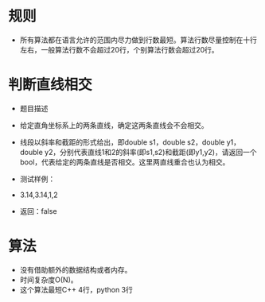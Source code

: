 # 规则

 - 所有算法都在语言允许的范围内尽力做到行数最短。算法行数尽量控制在十行左右，一般算法行数不会超过20行，个别算法行数会超过20行。


# 判断直线相交
 - 题目描述
 - 给定直角坐标系上的两条直线，确定这两条直线会不会相交。

 - 线段以斜率和截距的形式给出，即double s1，double s2，double y1，double y2，分别代表直线1和2的斜率(即s1,s2)和截距(即y1,y2)，请返回一个bool，代表给定的两条直线是否相交。这里两直线重合也认为相交。

 - 测试样例：
 - 3.14,3.14,1,2
 - 返回：false

# 算法
 - 没有借助额外的数据结构或者内存。
 - 时间复杂度O(N)。
 - 这个算法最短C++ 4行，python 3行